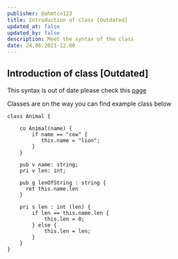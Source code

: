 ```yaml
---
publisher: @ahmtcn123
title: Introduction of class [Outdated]
updated_at: false
updated_by: false
description: Meet the syntax of the class
date: 24.06.2021-12.00
---
```

## Introduction of class [Outdated]

This syntax is out of date please check this [page](https://ellie.behemehal.net/blog.html?page=finalization_of_tokenizer.md)

Classes are on the way you can find example class below

```ellie
class Animal {

    co Animal(name) {
        if name == "cow" {
           this.name = "lion";
        }
    }
    
    pub v name: string;
    pri v len: int;    

    pub g lenOfString : string {
      ret this.name.len
    }

    pri s len : int (len) {
        if len == this.name.len {
            this.len = 0;
        } else {
            this.len = len;
        }
    }   
}
```
